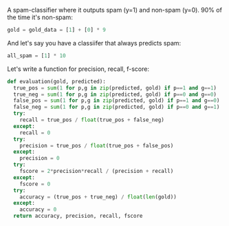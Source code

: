 A spam-classifier where it outputs spam (y=1) and non-spam (y=0). 90% of the time it's non-spam:

```python
gold = gold_data = [1] + [0] * 9
```

And let's say you have a classiifer that always predicts spam:

```python
all_spam = [1] * 10
```

Let's write a function for precision, recall, f-score:

```python
def evaluation(gold, predicted):
  true_pos = sum(1 for p,g in zip(predicted, gold) if p==1 and g==1)
  true_neg = sum(1 for p,g in zip(predicted, gold) if p==0 and g==0)
  false_pos = sum(1 for p,g in zip(predicted, gold) if p==1 and g==0)
  false_neg = sum(1 for p,g in zip(predicted, gold) if p==0 and g==1)
  try:
    recall = true_pos / float(true_pos + false_neg)
  except:
    recall = 0
  try:
    precision = true_pos / float(true_pos + false_pos)
  except:
    precision = 0
  try:
    fscore = 2*precision*recall / (precision + recall)
  except:
    fscore = 0
  try:
    accuracy = (true_pos + true_neg) / float(len(gold))
  except:
    accuracy = 0
  return accuracy, precision, recall, fscore
```


